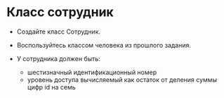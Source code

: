 # Класс сотрудник

* Создайте класс Сотрудник.


* Воспользуйтесь классом человека из прошлого задания.


* У сотрудника должен быть:

    * шестизначный идентификационный номер
    * уровень доступа вычисляемый как остаток от деления суммы цифр id на семь